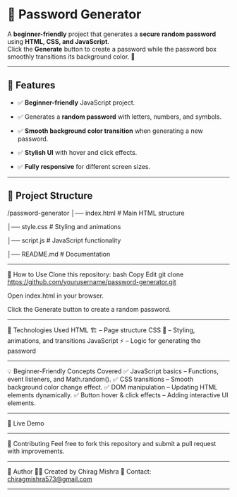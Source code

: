 # 🔐 Password Generator

A **beginner-friendly** project that generates a **secure random password** using **HTML, CSS, and JavaScript**.  
Click the **Generate** button to create a password while the password box smoothly transitions its background color. 🚀  

---

## 🎯 Features

- ✅ **Beginner-friendly** JavaScript project.
    
- ✅ Generates a **random password** with letters, numbers, and symbols.

- ✅ **Smooth background color transition** when generating a new password.
  
- ✅ **Stylish UI** with hover and click effects.
  
- ✅ **Fully responsive** for different screen sizes.  

---

## 📂 Project Structure  

/password-generator
│── index.html       # Main HTML structure

│── style.css        # Styling and animations

│── script.js        # JavaScript functionality

│── README.md        # Documentation


---

📜 How to Use
Clone this repository:
bash
Copy
Edit
git clone https://github.com/yourusername/password-generator.git

Open index.html in your browser.

Click the Generate button to create a random password.

---

📌 Technologies Used
HTML 🏗️ – Page structure
CSS 🎨 – Styling, animations, and transitions
JavaScript ⚡ – Logic for generating the password

---

💡 Beginner-Friendly Concepts Covered
✅ JavaScript basics – Functions, event listeners, and Math.random().
✅ CSS transitions – Smooth background color change effect.
✅ DOM manipulation – Updating HTML elements dynamically.
✅ Button hover & click effects – Adding interactive UI elements.

---

🚀 Live Demo

---

💖 Contributing
Feel free to fork this repository and submit a pull request with improvements.

---

📝 Author
👨‍💻 Created by Chirag Mishra
📧 Contact: chiragmishra573@gmail.com

---

